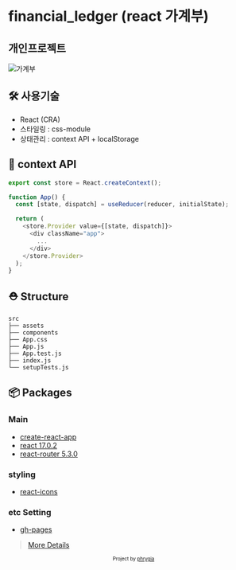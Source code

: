 # financial_ledger (react 가계부)
## 개인프로젝트

![가계부](https://user-images.githubusercontent.com/40693181/170808288-e2a662d3-eab3-4ace-b7ab-35f8e48505e9.jpg)

## 🛠 사용기술

- React (CRA)
- 스타일링 : css-module
- 상태관리 : context API + localStorage

## 🔨 context API

```js
export const store = React.createContext();

function App() {
  const [state, dispatch] = useReducer(reducer, initialState);

  return (
    <store.Provider value={[state, dispatch]}>
      <div className="app">
        ...
      </div>
    </store.Provider>
  );
}
```

## ⛑ Structure

```
src
├── assets
├── components
├── App.css
├── App.js
├── App.test.js
├── index.js
└── setupTests.js
```

## 📦 Packages

### Main

- [create-react-app](https://github.com/facebook/create-react-app)
- [react 17.0.2](https://github.com/facebook/react)
- [react-router 5.3.0](https://github.com/remix-run/react-router)

### styling

- [react-icons](https://github.com/react-icons/react-icons)

### etc Setting

- [gh-pages](https://github.com/tschaub/gh-pages)

> [More Details](https://github.com/phrygia/financial_ledger/blob/master/package.json)

<div align="center">
<sub><sup>Project by <a href="https://github.com/phrygia">phrygia</a></sup></sub><small></small>
</div>
